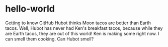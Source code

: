 # hello-world
Getting to know GitHub
Hubot thinks Moon tacos are better than Earth tacos.  Well, Hubot has never had Ken's breakfast tacos, because while they are Earth tacos, they are out of this world!  Ken is making some right now.  I can smell them cooking.  Can Hubot smell?
